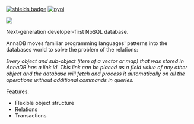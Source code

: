 [![shields badge](https://shields.io/badge/-docs-blue)](https://annadb.dev/)
[![pypi](https://img.shields.io/docker/v/romanright/annadb)](https://hub.docker.com/repository/docker/romanright/annadb)

![](https://raw.githubusercontent.com/roman-right/AnnaDB/main/docs/build/assets/img/logo_colored.svg?token=GHSAT0AAAAAABXADZHTHTTD4UZR3G6P2J5GYXRFT7Q)

Next-generation developer-first NoSQL database.

AnnaDB moves familiar programming languages' patterns into the databases world to solve the problem of the relations: 

*Every object and sub-object (item of a vector or map) that was stored in AnnaDB has a link id. This link can be placed as a field value of any other object and the database will fetch and process it automatically on all the operations without additional commands in queries.*

Features:

- Flexible object structure
- Relations
- Transactions